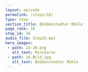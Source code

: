 ```yaml
---
layout: episode
permalink: /stops/16/
type: stop
section_title: Böddenstedter Mühle
page_rank: 16
stop_id: 16
audio_file: Stop16.mp3
hero_images:
 - path: 15-20.png
   alt_text: Minikarte
 - path: 16_Bild.jpg
   alt_text: Böddenstedter Mühle
---
```

